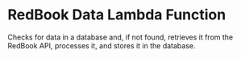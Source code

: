 # RedBook Data Lambda Function
Checks for data in a database and, if not found, retrieves it from the RedBook API, processes it, and stores it in the database. 